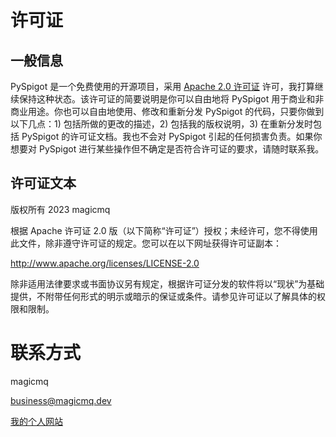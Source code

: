 # 许可证

## 一般信息

PySpigot 是一个免费使用的开源项目，采用 [Apache 2.0 许可证](https://www.apache.org/licenses/LICENSE-2.0) 许可，我打算继续保持这种状态。该许可证的简要说明是你可以自由地将 PySpigot 用于商业和非商业用途。你也可以自由地使用、修改和重新分发 PySpigot 的代码，只要你做到以下几点：1) 包括所做的更改的描述，2) 包括我的版权说明，3) 在重新分发时包括 PySpigot 的许可证文档。我也不会对 PySpigot 引起的任何损害负责。如果你想要对 PySpigot 进行某些操作但不确定是否符合许可证的要求，请随时联系我。

## 许可证文本

版权所有 2023 magicmq

根据 Apache 许可证 2.0 版（以下简称“许可证”）授权；未经许可，您不得使用此文件，除非遵守许可证的规定。您可以在以下网址获得许可证副本：

http://www.apache.org/licenses/LICENSE-2.0

除非适用法律要求或书面协议另有规定，根据许可证分发的软件将以“现状”为基础提供，不附带任何形式的明示或暗示的保证或条件。请参见许可证以了解具体的权限和限制。

# 联系方式

magicmq

business@magicmq.dev

[我的个人网站](https://magicmq.dev)
